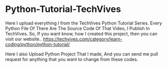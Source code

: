 # Python-Tutorial-TechVives
Here I upload everything I from the TechVives Python Tutorial Series. 
Every Python File Of There Are The Source Code Of That Video, I Publish In TechVives. So, If you want know, how I created this project, then you can visit our website..
https://techvives.com/category/learn-coding/python/python-tutorial/

Here I also Upload Python Project That I made, And you can send me pull request for anything that you want to change from these codes.
